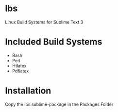 # lbs
Linux Build Systems for Sublime Text 3

# Included Build Systems
* Bash
* Perl
* Htlatex
* Pdflatex

# Installation
Copy the lbs.sublime-package in the Packages Folder
